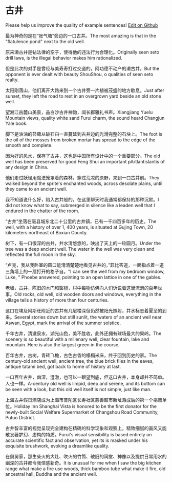 # 古井

Please help us improve the quality of example sentences! [Edit on Github](https://github.com/jiyushe/jiyu-example-sentence-source/blob/main/chinese/gujing.md)

<p><span class="chinese">最为神奇的是在“胀气塘”旁边的一口古井。</span><span class="english">The most amazing is that in the "flatulence pond" next to the old well.</span></p>

<p><span class="chinese">原来濑古井是钻法律的空子，使得他的违法行为合理化。</span><span class="english">Originally seen seto drill laws, is the illegal behavior makes him rationalized.</span></p>

<p><span class="chinese">但是此次的对手是曾经与美寿寿打过交道的，阿功德不动产的濑古井。</span><span class="english">But the opponent is ever dealt with beauty ShouShou, o qualities of seen seto realty.</span></p>

<p><span class="chinese">太阳刚落山，他们离开大路来到一个古井旁一片植被茂盛的地方歇息。</span><span class="english">Just after sunset, they left the road to rest in an overgrown yard beside an old stone well.</span></p>

<p><span class="chinese">望湘江岳麓山美景，品白沙古井神韵，闻长郡雅礼书声。</span><span class="english">Xiangjiang Yuelu Mountain views, quality white sand Furui charm, the sound heard Changjun Yale book.</span></p>

<p><span class="chinese">脚下是油油的苔藓从破石臼一直蔓延到古井边的光滑完整的石块上。</span><span class="english">The foot is the oil of the mosses from broken mortar has spread to the edge of the smooth and complete.</span></p>

<p><span class="chinese">因为好的风水，保存了古井，这也是中国所有设计中的一个重要部分。</span><span class="english">The old well has been preserved for good Feng Shui an important pArtlantislantis of any design in China.</span></p>

<p><span class="chinese">他们走过妖怪用魔法笼罩着的森林，穿过荒凉的原野，来到一口古井前。</span><span class="english">They walked beyond the sprite's enchanted woods, across desolate plains, until they came to an ancient well.</span></p>

<p><span class="chinese">我不知道说什么好，陷入古井般的，在这里聊天时我通常都保持的那种沉默。</span><span class="english">I did not know what to say, submerged in silence like a leaden well that I endured in the chatter of the room.</span></p>

<p><span class="chinese">“古井”坐落在亳县城东北二十公里的古井镇，已有一千四百多年的历史。</span><span class="english">The well, with a history of over 1, 400 years, is situated at Gujing Town, 20 kilometers northeast of Boxian County.</span></p>

<p><span class="chinese">树下，有一口很深的古井，井水清悠悠的，映出了天上的一轮圆月。</span><span class="english">Under the tree was a deep ancient well. The water in the well was very clean and reflected the full moon in the sky.</span></p>

<p><span class="chinese">“卢克，我从我卧室的窗口能清清楚楚地看见古井的，”菲比答道，一面指点着一道三角墙上的一扇打开的格子自。</span><span class="english">"I can see the well from my bedroom window, Luke, " Phoebe answered, pointing to an open lattice in one of the gables.</span></p>

<p><span class="chinese">老墙，古井，陈旧的木门和窗棂，村中每物仿佛向人们诉说着这里流淌的百年世事。</span><span class="english">Old rocks, old well, old wooden doors and windows, everything in the village tells a history of more than four centuries.</span></p>

<p><span class="chinese">这口在埃及阿斯旺附近的古井有几层楼深但仍然被阳光照射，井水标志着夏至的到来。</span><span class="english">Several stories down but still sunlit, the waters of an ancient well near Aswan, Egypt, mark the arrival of the summer solstice.</span></p>

<p><span class="chinese">千年古井，清澈泉水，湖光山色，美不胜收，此外还拥有球场最大的果岭。</span><span class="english">The scenery is so beautiful with a millenary well, clear fountain, lake and mountain. Here is also the largest green in the course.</span></p>

<p><span class="chinese">百年古井，古树，青砖飞檐，古色古香的榻榻米床，终于回到历史的家。</span><span class="english">The century-old ancient well, ancient tree, the blue brick flies in the eaves, antique tatami bed, got back to home of history at last.</span></p>

<p><span class="chinese">一口百年古井，幽深，澄澈，也可以一眼望到底，但这口古井，本身却并不简单。人也一样。</span><span class="english">A-century old well is limpid, deep and serene, and its bottom can be seen with a look, but this old well itself is not simple, just like man.</span></p>

<p><span class="chinese">上海古井假日酒店成为上海市普陀区长寿社区慈善超市新址落成后的第一个捐赠单位。</span><span class="english">Holiday Inn Shanghai Vista is honored to be the first donator for the newly-built Social Welfare Supermarket of Changshou Road Community, Putuo District.</span></p>

<p><span class="chinese">古井智丰富的视觉呈现完全建构在精确的科学现象和观察上，精致细腻的画风又能散发著梦幻、虚构的特质。</span><span class="english">Furui's visual sensibility is based entirely on accurate scientific fact and observation, yet its is masked under his exquisite brushwork, evoking a dreamlike quality.</span></p>

<p><span class="chinese">在舅舅家，那生柴火的大灶、吹火的竹筒、破旧的祠堂、神像以及提供日常用水的幽深的古井都令我倍感新奇。</span><span class="english">It is unusual for me when I saw the big kitchen range what make a fire use woods, thick bamboo tube what make it fire, old ancestral hall, Buddha and the ancient well.</span></p>

